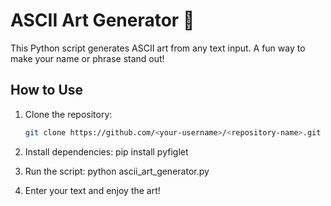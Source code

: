 # ASCII Art Generator 🎨

This Python script generates ASCII art from any text input. A fun way to make your name or phrase stand out!

## How to Use
1. Clone the repository:
   ```bash
   git clone https://github.com/<your-username>/<repository-name>.git
2. Install dependencies:
    pip install pyfiglet
   
4. Run the script:
    python ascii_art_generator.py
   
6. Enter your text and enjoy the art!


